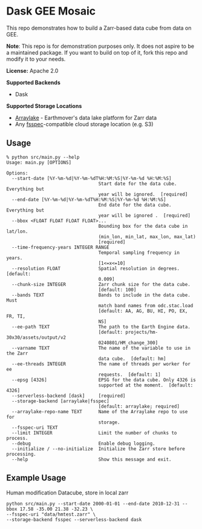 # Dask GEE Mosaic

This repo demonstrates how to build a Zarr-based data cube from data on GEE.

**Note**: This repo is for demonstration purposes only. It does not aspire to be a maintained package.
If you want to build on top of it, fork this repo and modify it to your needs.

**License:** Apache 2.0

**Supported Backends**

- Dask

**Supported Storage Locations**

- [Arraylake](https://docs.earthmover.io/) - Earthmover's data lake platform for Zarr data
- Any [fsspec](https://filesystem-spec.readthedocs.io/en/latest/)-compatible cloud storage location (e.g. S3)

## Usage

```
% python src/main.py --help
Usage: main.py [OPTIONS]

Options:
  --start-date [%Y-%m-%d|%Y-%m-%dT%H:%M:%S|%Y-%m-%d %H:%M:%S]
                                  Start date for the data cube. Everything but
                                  year will be ignored.  [required]
  --end-date [%Y-%m-%d|%Y-%m-%dT%H:%M:%S|%Y-%m-%d %H:%M:%S]
                                  End date for the data cube. Everything but
                                  year will be ignored .  [required]
  --bbox <FLOAT FLOAT FLOAT FLOAT>...
                                  Bounding box for the data cube in lat/lon.
                                  (min_lon, min_lat, max_lon, max_lat)
                                  [required]
  --time-frequency-years INTEGER RANGE
                                  Temporal sampling frequency in years.
                                  [1<=x<=10]
  --resolution FLOAT              Spatial resolution in degrees.  [default:
                                  0.009]
  --chunk-size INTEGER            Zarr chunk size for the data cube.
                                  [default: 100]
  --bands TEXT                    Bands to include in the data cube. Must
                                  match band names from odc.stac.load
                                  [default: AA, AG, BU, HI, PO, EX, FR, TI,
                                  NS]
  --ee-path TEXT                  The path to the Earth Engine data.
                                  [default: projects/hm-30x30/assets/output/v2
                                  0240801/HM_change_300]
  --varname TEXT                  The name of the variable to use in the Zarr
                                  data cube.  [default: hm]
  --ee-threads INTEGER            The name of threads per worker for ee
                                  requests.  [default: 1]
  --epsg [4326]                   EPSG for the data cube. Only 4326 is
                                  supported at the moment.  [default: 4326]
  --serverless-backend [dask]     [required]
  --storage-backend [arraylake|fsspec]
                                  [default: arraylake; required]
  --arraylake-repo-name TEXT      Name of the Arraylake repo to use for
                                  storage.
  --fsspec-uri TEXT
  --limit INTEGER                 Limit the number of chunks to process.
  --debug                         Enable debug logging.
  --initialize / --no-initialize  Initialize the Zarr store before processing.
  --help                          Show this message and exit.
```

## Example Usage

Human modification Datacube, store in local zarr

```
python src/main.py --start-date 2000-01-01 --end-date 2010-12-31 --bbox 17.58 -35.00 21.38 -32.23 \
--fsspec-uri "data/hmtest.zarr" \
--storage-backend fsspec --serverless-backend dask
```

